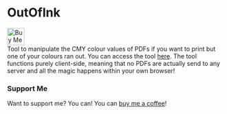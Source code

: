 # OutOfInk
<a href="https://www.buymeacoffee.com/cptwesley" target="_blank"><img src="https://www.buymeacoffee.com/assets/img/guidelines/download-assets-sm-1.svg" alt="Buy Me A Coffee" style="height: 40px" ></a>  
Tool to manipulate the CMY colour values of PDFs if you want to print but one of your colours ran out. You can access the tool [here](https://cptwesley.github.io/OutOfInk/).
The tool functions purely client-side, meaning that no PDFs are actually send to any server and all the magic happens within your own browser!

### Support Me
Want to support me? You can! You can [buy me a coffee](https://www.buymeacoffee.com/cptwesley)!